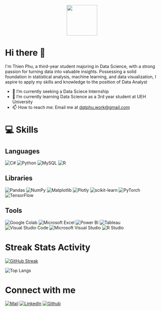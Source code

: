 <div id="header" align="center">
  <img src="https://media.giphy.com/media/M9gbBd9nbDrOTu1Mqx/giphy.gif" width="100"/>
</div>

# Hi there 👋
<div align="left">
  
I'm Thien Phu, a third-year student majoring in Data Science, with a strong passion for turning data into valuable insights. Possessing a solid foundation in statistical analysis, machine learning, and data visualization, I aspire to apply my skills and knowledge to the position of Data Analyst

- 🔭 I’m currently seeking a Data Sciece Internship
- 🌱 I’m currently learning Data Science as a 3rd year student at UEH University
- 📫 How to reach me: Email me at dqtphu.work@gmail.com

 </div>


# 💻 Skills
## Languages
![C#](https://img.shields.io/badge/c%23-239120?style=for-the-badge&logo=csharp&logoColor=white)
![Python](https://img.shields.io/badge/python-3776AB?style=for-the-badge&logo=python&logoColor=white) 
![MySQL](https://img.shields.io/badge/mysql-005C84?style=for-the-badge&logo=mysql&logoColor=white) 
![R](https://img.shields.io/badge/R-276DC3?style=for-the-badge&logo=r&logoColor=white)

## Libraries
![Pandas](https://img.shields.io/badge/pandas-%23150458.svg?style=for-the-badge&logo=pandas&logoColor=white) 
![NumPy](https://img.shields.io/badge/numpy-%23013243.svg?style=for-the-badge&logo=numpy&logoColor=white)
![Matplotlib](https://img.shields.io/badge/Matplotlib-%23ffffff.svg?style=for-the-badge&logo=matplotlib&logoColor=black)
![Plotly](https://img.shields.io/badge/Plotly-%233F4F75.svg?style=for-the-badge&logo=plotly&logoColor=white)
![scikit-learn](https://img.shields.io/badge/scikit--learn-%23F7931E.svg?style=for-the-badge&logo=scikit-learn&logoColor=white) 
![PyTorch](https://img.shields.io/badge/PyTorch-%23EE4C2C.svg?style=for-the-badge&logo=PyTorch&logoColor=white)
![TensorFlow](https://img.shields.io/badge/TensorFlow-%23FF6F00.svg?style=for-the-badge&logo=TensorFlow&logoColor=white)

## Tools
![Google Colab](https://img.shields.io/badge/Colab-F9AB00?style=for-the-badge&logo=googlecolab&color=525252)
![Microsoft Excel](https://img.shields.io/badge/Microsoft_Excel-217346?style=for-the-badge&logo=microsoft-excel&logoColor=white)
![Power BI](https://img.shields.io/badge/POWER%20BI-blak?style=for-the-badge&logo=powerbi&logoColor=black&color=%23F7D95B)
![Tableau](https://img.shields.io/badge/Tableau-E97627?style=for-the-badge&logo=Tableau&logoColor=white)
![Visual Studio Code](https://img.shields.io/badge/Visual_Studio_Code-0078D4?style=for-the-badge&logo=visual%20studio%20code&logoColor=white)
![Microsoft Visual Studio](https://img.shields.io/badge/Visual_Studio-5C2D91?style=for-the-badge&logo=visual%20studio&logoColor=white)
![R Studio](https://img.shields.io/badge/RStudio-75AADB?style=for-the-badge&logo=r&logoColor=white)


# Streak Stats Activity
<!--![dqtphu30's GitHub stats](https://github-readme-stats.vercel.app/api?username=dqtphu30&show_icons=true)-->

[![GitHub Streak](https://github-readme-streak-stats.herokuapp.com?user=dqtphu30&border_radius=5&date_format=M%20j%5B%2C%20Y%5D)](https://git.io/streak-stats)

![Top Langs](https://github-readme-stats.vercel.app/api/top-langs/?username=dqtphu30&layout=compact)

# Connect with me
[![Mail](https://img.shields.io/badge/Gmail-D14836?style=for-the-badge&logo=gmail&logoColor=white)](dqtphu.work@gmail.com)
[![LinkedIn](https://img.shields.io/badge/LinkedIn-0077B5?style=for-the-badge&logo=linkedin&logoColor=white)](https://www.linkedin.com/in/ph%C3%BA-%C4%91%E1%BB%97-quang-thi%C3%AAn-a17204312/)
[![Github](https://img.shields.io/badge/GitHub-100000?style=for-the-badge&logo=github&logoColor=white)](https://github.com/dqtphu30)
